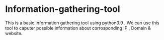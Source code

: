 # Information-gathering-tool
This is a basic information gathering tool using python3.9 . We can use this tool to caputer possible information about corrosponding IP , Domain &amp; website. 
